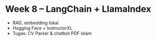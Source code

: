 # Week 8 – LangChain + LlamaIndex

- RAG, embedding lokal
- Hugging Face + InstructorXL
- Tugas: CV Parser & chatbot PDF Islam